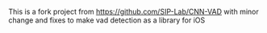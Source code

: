 This is a fork project from https://github.com/SIP-Lab/CNN-VAD with minor change and fixes to make vad detection as a library for iOS
